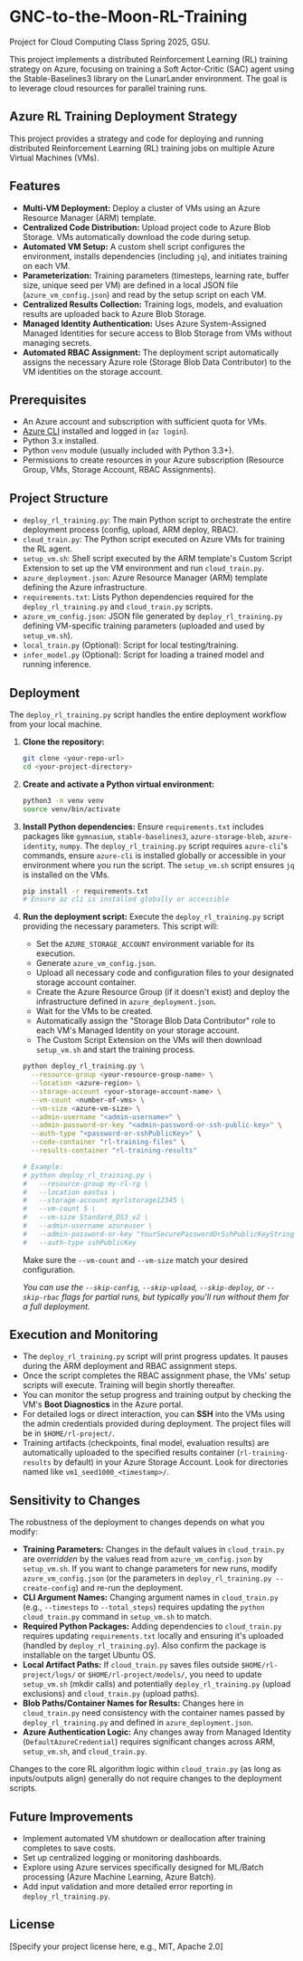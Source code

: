 # GNC-to-the-Moon-RL-Training

Project for Cloud Computing Class Spring 2025, GSU.

This project implements a distributed Reinforcement Learning (RL) training strategy on Azure, focusing on training a Soft Actor-Critic (SAC) agent using the Stable-Baselines3 library on the LunarLander environment. The goal is to leverage cloud resources for parallel training runs.

## Azure RL Training Deployment Strategy

This project provides a strategy and code for deploying and running distributed Reinforcement Learning (RL) training jobs on multiple Azure Virtual Machines (VMs).

## Features

* **Multi-VM Deployment:** Deploy a cluster of VMs using an Azure Resource Manager (ARM) template.
* **Centralized Code Distribution:** Upload project code to Azure Blob Storage. VMs automatically download the code during setup.
* **Automated VM Setup:** A custom shell script configures the environment, installs dependencies (including `jq`), and initiates training on each VM.
* **Parameterization:** Training parameters (timesteps, learning rate, buffer size, unique seed per VM) are defined in a local JSON file (`azure_vm_config.json`) and read by the setup script on each VM.
* **Centralized Results Collection:** Training logs, models, and evaluation results are uploaded back to Azure Blob Storage.
* **Managed Identity Authentication:** Uses Azure System-Assigned Managed Identities for secure access to Blob Storage from VMs without managing secrets.
* **Automated RBAC Assignment:** The deployment script automatically assigns the necessary Azure role (Storage Blob Data Contributor) to the VM identities on the storage account.

## Prerequisites

* An Azure account and subscription with sufficient quota for VMs.
* [Azure CLI](https://docs.microsoft.com/en-us/cli/azure/install-azure-cli) installed and logged in (`az login`).
* Python 3.x installed.
* Python `venv` module (usually included with Python 3.3+).
* Permissions to create resources in your Azure subscription (Resource Group, VMs, Storage Account, RBAC Assignments).

## Project Structure

* `deploy_rl_training.py`: The main Python script to orchestrate the entire deployment process (config, upload, ARM deploy, RBAC).
* `cloud_train.py`: The Python script executed on Azure VMs for training the RL agent.
* `setup_vm.sh`: Shell script executed by the ARM template's Custom Script Extension to set up the VM environment and run `cloud_train.py`.
* `azure_deployment.json`: Azure Resource Manager (ARM) template defining the Azure infrastructure.
* `requirements.txt`: Lists Python dependencies required for the `deploy_rl_training.py` and `cloud_train.py` scripts.
* `azure_vm_config.json`: JSON file generated by `deploy_rl_training.py` defining VM-specific training parameters (uploaded and used by `setup_vm.sh`).
* `local_train.py` (Optional): Script for local testing/training.
* `infer_model.py` (Optional): Script for loading a trained model and running inference.

## Deployment

The `deploy_rl_training.py` script handles the entire deployment workflow from your local machine.

1.  **Clone the repository:**
    ```bash
    git clone <your-repo-url>
    cd <your-project-directory>
    ```

2.  **Create and activate a Python virtual environment:**
    ```bash
    python3 -m venv venv
    source venv/bin/activate
    ```

3.  **Install Python dependencies:**
    Ensure `requirements.txt` includes packages like `gymnasium`, `stable-baselines3`, `azure-storage-blob`, `azure-identity`, `numpy`. The `deploy_rl_training.py` script requires `azure-cli`'s commands, ensure `azure-cli` is installed globally or accessible in your environment where you run the script. The `setup_vm.sh` script ensures `jq` is installed on the VMs.
    ```bash
    pip install -r requirements.txt
    # Ensure az cli is installed globally or accessible
    ```

4.  **Run the deployment script:**
    Execute the `deploy_rl_training.py` script providing the necessary parameters. This script will:
    * Set the `AZURE_STORAGE_ACCOUNT` environment variable for its execution.
    * Generate `azure_vm_config.json`.
    * Upload all necessary code and configuration files to your designated storage account container.
    * Create the Azure Resource Group (if it doesn't exist) and deploy the infrastructure defined in `azure_deployment.json`.
    * Wait for the VMs to be created.
    * Automatically assign the "Storage Blob Data Contributor" role to each VM's Managed Identity on your storage account.
    * The Custom Script Extension on the VMs will then download `setup_vm.sh` and start the training process.

    ```bash
    python deploy_rl_training.py \
      --resource-group <your-resource-group-name> \
      --location <azure-region> \
      --storage-account <your-storage-account-name> \
      --vm-count <number-of-vms> \
      --vm-size <azure-vm-size> \
      --admin-username "<admin-username>" \
      --admin-password-or-key "<admin-password-or-ssh-public-key>" \
      --auth-type "<password-or-sshPublicKey>" \
      --code-container "rl-training-files" \
      --results-container "rl-training-results"

    # Example:
    # python deploy_rl_training.py \
    #   --resource-group my-rl-rg \
    #   --location eastus \
    #   --storage-account myrlstorage12345 \
    #   --vm-count 5 \
    #   --vm-size Standard_DS3_v2 \
    #   --admin-username azureuser \
    #   --admin-password-or-key "YourSecurePasswordOrSshPublicKeyString" \
    #   --auth-type sshPublicKey
    ```
    Make sure the `--vm-count` and `--vm-size` match your desired configuration.

    *You can use the `--skip-config`, `--skip-upload`, `--skip-deploy`, or `--skip-rbac` flags for partial runs, but typically you'll run without them for a full deployment.*

## Execution and Monitoring

* The `deploy_rl_training.py` script will print progress updates. It pauses during the ARM deployment and RBAC assignment steps.
* Once the script completes the RBAC assignment phase, the VMs' setup scripts will execute. Training will begin shortly thereafter.
* You can monitor the setup progress and training output by checking the VM's **Boot Diagnostics** in the Azure portal.
* For detailed logs or direct interaction, you can **SSH** into the VMs using the admin credentials provided during deployment. The project files will be in `$HOME/rl-project/`.
* Training artifacts (checkpoints, final model, evaluation results) are automatically uploaded to the specified results container (`rl-training-results` by default) in your Azure Storage Account. Look for directories named like `vm1_seed1000_<timestamp>/`.

## Sensitivity to Changes

The robustness of the deployment to changes depends on what you modify:

* **Training Parameters:** Changes in the default values in `cloud_train.py` are *overridden* by the values read from `azure_vm_config.json` by `setup_vm.sh`. If you want to change parameters for new runs, modify `azure_vm_config.json` (or the parameters in `deploy_rl_training.py --create-config`) and re-run the deployment.
* **CLI Argument Names:** Changing argument names in `cloud_train.py` (e.g., `--timesteps` to `--total_steps`) requires updating the `python cloud_train.py` command in `setup_vm.sh` to match.
* **Required Python Packages:** Adding dependencies to `cloud_train.py` requires updating `requirements.txt` locally and ensuring it's uploaded (handled by `deploy_rl_training.py`). Also confirm the package is installable on the target Ubuntu OS.
* **Local Artifact Paths:** If `cloud_train.py` saves files outside `$HOME/rl-project/logs/` or `$HOME/rl-project/models/`, you need to update `setup_vm.sh` (mkdir calls) and potentially `deploy_rl_training.py` (upload exclusions) and `cloud_train.py` (upload paths).
* **Blob Paths/Container Names for Results:** Changes here in `cloud_train.py` need consistency with the container names passed by `deploy_rl_training.py` and defined in `azure_deployment.json`.
* **Azure Authentication Logic:** Any changes away from Managed Identity (`DefaultAzureCredential`) requires significant changes across ARM, `setup_vm.sh`, and `cloud_train.py`.

Changes to the core RL algorithm logic within `cloud_train.py` (as long as inputs/outputs align) generally do not require changes to the deployment scripts.

## Future Improvements

* Implement automated VM shutdown or deallocation after training completes to save costs.
* Set up centralized logging or monitoring dashboards.
* Explore using Azure services specifically designed for ML/Batch processing (Azure Machine Learning, Azure Batch).
* Add input validation and more detailed error reporting in `deploy_rl_training.py`.

## License

[Specify your project license here, e.g., MIT, Apache 2.0]
